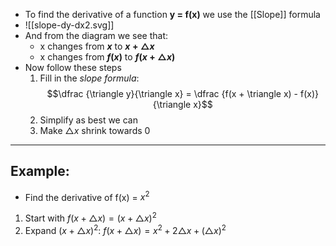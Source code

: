 - To find the derivative of a function **y = f(x)** we use the [[Slope]] formula
- ![[slope-dy-dx2.svg]]
- And from the diagram we see that:
	- x changes from **$x$** to **$x+\triangle x$**
	- x changes from **$f(x)$** to **$f(x+\triangle x)$**
- Now follow these steps
	1. Fill in the *slope formula*: $$\dfrac {\triangle y}{\triangle x} = \dfrac {f(x + \triangle x) - f(x)}{\triangle x}$$
	2. Simplify as best we can
	3. Make $\triangle x$ shrink towards 0
___
## Example:
- Find the derivative of f(x) = $x^2$
1. Start with $f(x + \triangle x) = (x+\triangle x)^2$
2. Expand $(x+\triangle x)^2$: $f(x +\triangle x) = x^2 +2\triangle x + (\triangle x)^2$